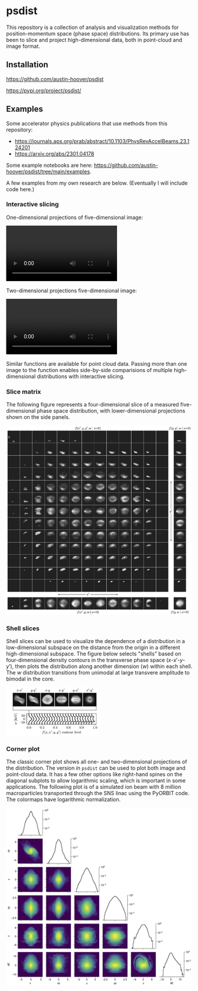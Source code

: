 # psdist

This repository is a collection of analysis and visualization methods for position-momentum space (phase space) distributions. Its primary use has been to slice and project high-dimensional data, both in point-cloud and image format.


## Installation

https://github.com/austin-hoover/psdist

https://pypi.org/project/psdist/


## Examples

Some accelerator physics publications that use methods from this repository:
* https://journals.aps.org/prab/abstract/10.1103/PhysRevAccelBeams.23.124201
* https://arxiv.org/abs/2301.04178

Some example notebooks are here: https://github.com/austin-hoover/psdist/tree/main/examples.

A few examples from my own research are below. (Eventually I will include code here.)


### Interactive slicing

One-dimensional projections of five-dimensional image:

<video src="https://user-images.githubusercontent.com/58012334/242989106-0ad88e3a-7b10-48d4-9f36-ff8581281e80.mov" controls="controls" style="max-width: 500px;">
</video>

Two-dimensional projections five-dimensional image:

<video src="https://user-images.githubusercontent.com/58012334/242990288-94b777a6-6f69-44f9-a11f-81ccda179594.mov" controls="controls" style="max-width: 500px;">
</video>

Similar functions are available for point cloud data. Passing more than one image to the function enables side-by-side comparisions of multiple high-dimensional distributions with interactive slicing.


### Slice matrix

The following figure represents a four-dimensional slice of a measured five-dimensional phase space distribution, with lower-dimensional projections shown on the side panels.

![](figures/slice_matrix.png)


### Shell slices

Shell slices can be used to visualize the dependence of a distribution in a low-dimensional subspace on the distance from the origin in a different high-dimensional subspace. The figure below selects "shells" based on four-dimensional density contours in the transverse phase space ($x$-$x'$-$y$-$y'$), then plots the distribution along another dimension ($w$) within each shell. The $w$ distribution transitions from unimodal at large transvere amplitude to bimodal in the core.

<img src="figures/shell_slice.png" width="50%">


### Corner plot

The classic corner plot shows all one- and two-dimensional projections of the distribution. The version in `psdist` can be used to plot both image and point-cloud data. It has a few other options like right-hand spines on the diagonal subplots to allow logarithmic scaling, which is important in some applications. The following plot is of a simulated ion beam with 8 million macroparticles transported through the SNS linac using the PyORBIT code. The colormaps have logarithmic normalization.

![](figures/corner_log.png)